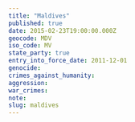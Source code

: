 ```yaml
---
title: "Maldives"
published: true
date: 2015-02-23T19:00:00.000Z
geocode: MDV
iso_code: MV
state_party: true
entry_into_force_date: 2011-12-01
genocide:
crimes_against_humanity:
aggression:
war_crimes:
note:
slug: maldives
---
```

